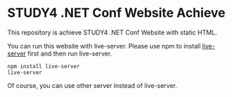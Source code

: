 # STUDY4 .NET Conf Website Achieve

This repository is achieve STUDY4 .NET Conf Website with static HTML.

You can run this website with live-server. Please use npm to install [live-server](https://www.npmjs.com/package/live-server) first and then run live-server.

```
npm install live-server
live-server
```

Of course, you can use other server instead of live-server.

